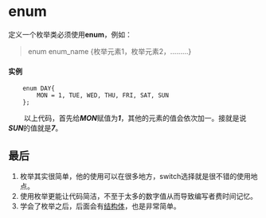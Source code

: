 # enum

定义一个枚举类必须使用**enum**，例如：
> enum enum_name {枚举元素1，枚举元素2，.........}

#### 实例
		enum DAY{
			MON = 1, TUE, WED, THU, FRI, SAT, SUN
		};
		
&#160; &#160; &#160; &#160; 以上代码，首先给***MON***赋值为***1***，其他的元素的值会依次加一。接就是说***SUN***的值就是***7***。

## 最后
1. 枚举其实很简单，他的使用可以在很多地方，switch选择就是很不错的使用地点。
2. 使用枚举更能让代码简洁，不至于太多的数字值从而导致编写者费时间记忆。
3. 学会了枚举之后，后面会有[结构体](C_struct)，也是非常简单。